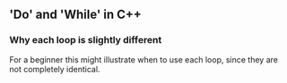 ## 'Do' and 'While' in C++

### Why each loop is slightly different

For a beginner this might illustrate when to use each loop, since they are not completely identical.
